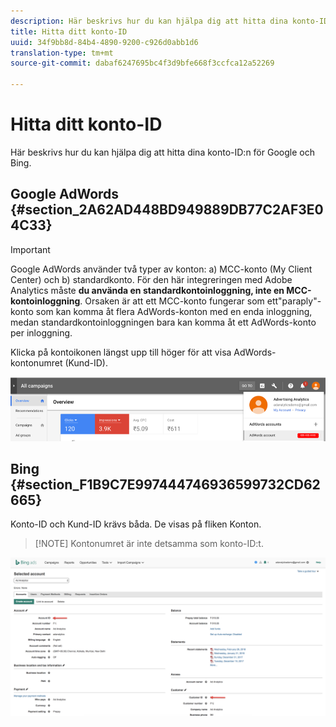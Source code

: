 ```yaml
---
description: Här beskrivs hur du kan hjälpa dig att hitta dina konto-ID:n för Google och Bing.
title: Hitta ditt konto-ID
uuid: 34f9bb8d-84b4-4890-9200-c926d0abb1d6
translation-type: tm+mt
source-git-commit: dabaf6247695bc4f3d9bfe668f3ccfca12a52269

---
```



# Hitta ditt konto-ID

Här beskrivs hur du kan hjälpa dig att hitta dina konto-ID:n för Google och Bing.

## Google AdWords {#section_2A62AD448BD949889DB77C2AF3E04C33}

>[!IMPORTANT]
>
>Google AdWords använder två typer av konton: a) MCC-konto (My Client Center) och b) standardkonto. För den här integreringen med Adobe Analytics måste **du använda en standardkontoinloggning, inte en MCC-kontoinloggning**. Orsaken är att ett MCC-konto fungerar som ett&quot;paraply&quot;-konto som kan komma åt flera AdWords-konton med en enda inloggning, medan standardkontoinloggningen bara kan komma åt ett AdWords-konto per inloggning.

Klicka på kontoikonen längst upp till höger för att visa AdWords-kontonumret (Kund-ID).

![](assets/google_account.png)

## Bing {#section_F1B9C7E997444746936599732CD62665}

Konto-ID och Kund-ID krävs båda. De visas på fliken Konton.

>[!NOTE] Kontonumret är inte detsamma som konto-ID:t.

![](assets/bing_id.png)
